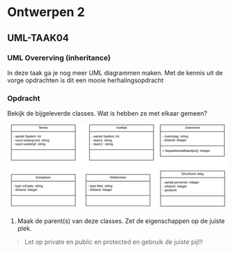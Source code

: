 # Ontwerpen 2

## UML-TAAK04

### UML Overerving (inheritance)

In deze taak ga je nog meer UML diagrammen maken. Met de kennis uit de vorge opdrachten is dit een mooie herhalingsopdracht

### Opdracht

Bekijk de bijgeleverde classes. Wat is hebben ze met elkaar gemeen?

![Classes](images/classes.png)

1. Maak de parent(s) van deze classes. Zet de eigenschappen op de juiste plek.

> Let op private en public en protected en gebruik de juiste pijl!!
